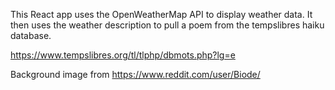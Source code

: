 This React app uses the OpenWeatherMap API to display weather data. It then uses the weather description to pull a poem from the tempslibres haiku database.

https://www.tempslibres.org/tl/tlphp/dbmots.php?lg=e

Background image from https://www.reddit.com/user/Biode/

